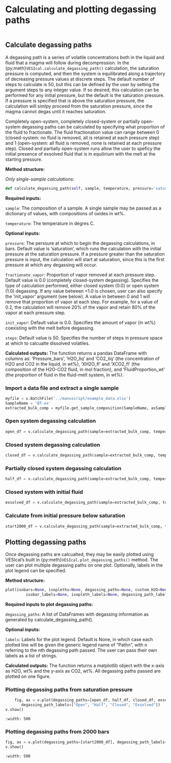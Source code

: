 # Calculating and plotting degassing paths

```{contents}
```

## Calculate degassing paths

A degassing path is a series of volatile concentrations both in the liquid and fluid that a magma will follow during decompression. In the {py:meth}`VESIcal.calculate_degassing_path()` calculation, the saturation pressure is computed, and then the system is equilibrated along a trajectory of decreasing pressure values at discrete steps. The default number of steps to calculate is 50, but this can be defined by the user by setting the argument steps to any integer value. If so desired, this calculation can be performed for any initial pressure, but the default is the saturation pressure. If a pressure is specified that is above the saturation pressure, the calculation will simlpy proceed from the saturation pressure, since the magma cannot degas until it reaches saturation.

Completely open-system, completely closed-system or partially open-system degassing paths can be calculated by specifying what proportion of the fluid to fractionate. The fluid fractionation value can range between 0 (closed-system: no fluid is removed, all is retained at each pressure step) and 1 (open-system: all fluid is removed, none is retained at each pressure step). Closed and partially open-system runs allow the user to speficy the initial presence of exsolved fluid that is in equilirium with the melt at the starting pressure.

**Method structure:**

*Only single-sample calculations:*

```python
def calculate_degassing_path(self, sample, temperature, pressure='saturation', fractionate_vapor=0.0, init_vapor=0.0, steps=50).result
```

**Required inputs:**

`sample`: The composition of a sample. A single sample may be passed as a dictionary of values, with compositions of oxides in wt%.

`temperature`: The temperature in degres C.

**Optional inputs:**

`pressure`: The perssure at which to begin the degassing calculations, in bars. Default value is ‘saturation’, which runs the calculation with the initial pressure at the saturation pressure. If a pressure greater than the saturation pressure is input, the calculation will start at saturation, since this is the first pressure at which any degassing will occur.

`fractionate_vapor`: Proportion of vapor removed at each pressure step. Default value is 0.0 (completely closed-system degassing). Specifies the type of calculation performed, either closed system (0.0) or open system (1.0) degassing. If any value between \<1.0 is chosen, user can also specify the ‘init_vapor’ argument (see below). A value in between 0 and 1 will remove that proportion of vapor at each step. For example, for a value of 0.2, the calculation will remove 20% of the vapor and retain 80% of the vapor at each pressure step.

`init_vapor`: Default value is 0.0. Specifies the amount of vapor (in wt%) coexisting with the melt before degassing.

`steps`: Default value is 50. Specifies the number of steps in pressure space at which to calcualte dissolved volatiles.

**Calculated outputs:**
The function returns a pandas DataFrame with columns as: ‘Pressure_bars’, ‘H2O_liq’ and ‘CO2_liq’ (the concentration of H2O and CO2 in the liquid, in wt%), ‘XH2O_fl’ and ‘XCO2_fl’ (the composition of the H2O-CO2 fluid, in mol fraction), and ‘FluidProportion_wt’ (the proportion of fluid in the fluid-melt system, in wt%).

### Import a data file and extract a single sample

```python
myfile = v.BatchFile('../manuscript/example_data.xlsx')
SampleName = 'BT-ex'
extracted_bulk_comp = myfile.get_sample_composition(SampleName, asSampleClass=True)
```

### Open system degassing calculation

```python
open_df = v.calculate_degassing_path(sample=extracted_bulk_comp, temperature=900.0, fractionate_vapor=1.0).result
```

### Closed system degassing calculation

```python
closed_df = v.calculate_degassing_path(sample=extracted_bulk_comp, temperature=900.0).result
```

### Partially closed system degassing calculation

```python
half_df = v.calculate_degassing_path(sample=extracted_bulk_comp, temperature=900.0, fractionate_vapor=0.5).result
```

### Closed system with initial fluid

```python
exsolved_df = v.calculate_degassing_path(sample=extracted_bulk_comp, temperature=900.0, init_vapor=2.0).result
```

### Calculate from initial pressure below saturation

```python
start2000_df = v.calculate_degassing_path(sample=extracted_bulk_comp, temperature=900.0, pressure=2000.0).result
```

## Plotting degassing paths

Once degassing paths are calcualted, they may be easily plotted using VESIcal’s built in {py:meth}`VESIcal.plot_degassing_paths()` method. The user can plot multiple degassing paths on one plot. Optionally, labels in the plot legend can be specified.

**Method structure:**

```python
plot(isobars=None, isopleths=None, degassing_paths=None, custom_H2O=None, custom_CO2=None,
         isobar_labels=None, isopleth_labels=None, degassing_path_labels=None, custom_labels=None, **kwargs)
```

**Required inputs to plot degassing paths:**

`degassing_paths`: A list of DataFrames with degassing information as generated by calculate_degassing_path().

**Optional inputs:**

`labels`: Labels for the plot legend. Default is None, in which case each plotted line will be given the generic legend name of “Pathn”, with n referring to the nth degassing path passed. The user can pass their own labels as a list of strings.

**Calculated outputs:**
The function returns a matplotlib object with the x-axis as H2O, wt% and the y-axis as CO2, wt%. All degassing paths passed are plotted on one figure.

### Plotting degassing paths from saturation pressure

```python
    fig, ax = v.plot(degassing_paths=[open_df, half_df, closed_df, exsolved_df],
       degassing_path_labels=["Open", "Half", "Closed", "Exsolved"])
v.show()
```

```{image} img/ex_degassing_img1.png
:width: 500
```

### Plotting degassing paths from 2000 bars

```python
fig, ax = v.plot(degassing_paths=[start2000_df], degassing_path_labels=["2000 bars"])
v.show()
```

```{image} img/ex_degassing_img2.png
:width: 500
```
